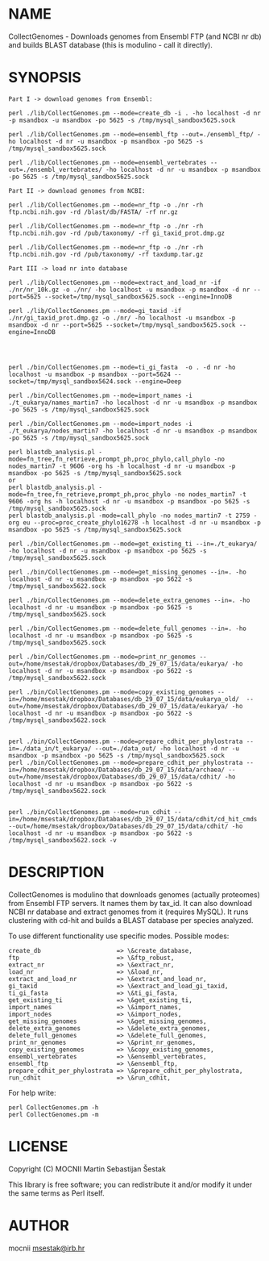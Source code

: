 # NAME

CollectGenomes - Downloads genomes from Ensembl FTP (and NCBI nr db) and builds BLAST database (this is modulino - call it directly).

# SYNOPSIS

    Part I -> download genomes from Ensembl:

    perl ./lib/CollectGenomes.pm --mode=create_db -i . -ho localhost -d nr -p msandbox -u msandbox -po 5625 -s /tmp/mysql_sandbox5625.sock

    perl ./lib/CollectGenomes.pm --mode=ensembl_ftp --out=./ensembl_ftp/ -ho localhost -d nr -u msandbox -p msandbox -po 5625 -s /tmp/mysql_sandbox5625.sock

    perl ./lib/CollectGenomes.pm --mode=ensembl_vertebrates --out=./ensembl_vertebrates/ -ho localhost -d nr -u msandbox -p msandbox -po 5625 -s /tmp/mysql_sandbox5625.sock

    Part II -> download genomes from NCBI:

    perl ./lib/CollectGenomes.pm --mode=nr_ftp -o ./nr -rh ftp.ncbi.nih.gov -rd /blast/db/FASTA/ -rf nr.gz

    perl ./lib/CollectGenomes.pm --mode=nr_ftp -o ./nr -rh ftp.ncbi.nih.gov -rd /pub/taxonomy/ -rf gi_taxid_prot.dmp.gz

    perl ./lib/CollectGenomes.pm --mode=nr_ftp -o ./nr -rh ftp.ncbi.nih.gov -rd /pub/taxonomy/ -rf taxdump.tar.gz

    Part III -> load nr into database

    perl ./lib/CollectGenomes.pm --mode=extract_and_load_nr -if ./nr/nr_10k.gz -o ./nr/ -ho localhost -u msandbox -p msandbox -d nr --port=5625 --socket=/tmp/mysql_sandbox5625.sock --engine=InnoDB

    perl ./lib/CollectGenomes.pm --mode=gi_taxid -if ./nr/gi_taxid_prot.dmp.gz -o ./nr/ -ho localhost -u msandbox -p msandbox -d nr --port=5625 --socket=/tmp/mysql_sandbox5625.sock --engine=InnoDB




    perl ./bin/CollectGenomes.pm --mode=ti_gi_fasta  -o . -d nr -ho localhost -u msandbox -p msandbox --port=5624 --socket=/tmp/mysql_sandbox5624.sock --engine=Deep

    perl ./bin/CollectGenomes.pm --mode=import_names -i ./t_eukarya/names_martin7 -ho localhost -d nr -u msandbox -p msandbox -po 5625 -s /tmp/mysql_sandbox5625.sock

    perl ./bin/CollectGenomes.pm --mode=import_nodes -i ./t_eukarya/nodes_martin7 -ho localhost -d nr -u msandbox -p msandbox -po 5625 -s /tmp/mysql_sandbox5625.sock

    perl blastdb_analysis.pl -mode=fn_tree,fn_retrieve,prompt_ph,proc_phylo,call_phylo -no nodes_martin7 -t 9606 -org hs -h localhost -d nr -u msandbox -p msandbox -po 5625 -s /tmp/mysql_sandbox5625.sock
    or
    perl blastdb_analysis.pl -mode=fn_tree,fn_retrieve,prompt_ph,proc_phylo -no nodes_martin7 -t 9606 -org hs -h localhost -d nr -u msandbox -p msandbox -po 5625 -s /tmp/mysql_sandbox5625.sock
    perl blastdb_analysis.pl -mode=call_phylo -no nodes_martin7 -t 2759 -org eu --proc=proc_create_phylo16278 -h localhost -d nr -u msandbox -p msandbox -po 5625 -s /tmp/mysql_sandbox5625.sock

    perl ./bin/CollectGenomes.pm --mode=get_existing_ti --in=./t_eukarya/ -ho localhost -d nr -u msandbox -p msandbox -po 5625 -s /tmp/mysql_sandbox5625.sock

    perl ./bin/CollectGenomes.pm --mode=get_missing_genomes --in=. -ho localhost -d nr -u msandbox -p msandbox -po 5622 -s /tmp/mysql_sandbox5622.sock

    perl ./bin/CollectGenomes.pm --mode=delete_extra_genomes --in=. -ho localhost -d nr -u msandbox -p msandbox -po 5625 -s /tmp/mysql_sandbox5625.sock

    perl ./bin/CollectGenomes.pm --mode=delete_full_genomes --in=. -ho localhost -d nr -u msandbox -p msandbox -po 5625 -s /tmp/mysql_sandbox5625.sock

    perl ./bin/CollectGenomes.pm --mode=print_nr_genomes --out=/home/msestak/dropbox/Databases/db_29_07_15/data/eukarya/ -ho localhost -d nr -u msandbox -p msandbox -po 5622 -s /tmp/mysql_sandbox5622.sock

    perl ./bin/CollectGenomes.pm --mode=copy_existing_genomes --in=/home/msestak/dropbox/Databases/db_29_07_15/data/eukarya_old/  --out=/home/msestak/dropbox/Databases/db_29_07_15/data/eukarya/ -ho localhost -d nr -u msandbox -p msandbox -po 5622 -s /tmp/mysql_sandbox5622.sock


    perl ./bin/CollectGenomes.pm --mode=prepare_cdhit_per_phylostrata --in=./data_in/t_eukarya/ --out=./data_out/ -ho localhost -d nr -u msandbox -p msandbox -po 5625 -s /tmp/mysql_sandbox5625.sock
    perl ./bin/CollectGenomes.pm --mode=prepare_cdhit_per_phylostrata --in=/home/msestak/dropbox/Databases/db_29_07_15/data/archaea/ --out=/home/msestak/dropbox/Databases/db_29_07_15/data/cdhit/ -ho localhost -d nr -u msandbox -p msandbox -po 5622 -s /tmp/mysql_sandbox5622.sock


    perl ./bin/CollectGenomes.pm --mode=run_cdhit --in=/home/msestak/dropbox/Databases/db_29_07_15/data/cdhit/cd_hit_cmds --out=/home/msestak/dropbox/Databases/db_29_07_15/data/cdhit/ -ho localhost -d nr -u msandbox -p msandbox -po 5622 -s /tmp/mysql_sandbox5622.sock -v

# DESCRIPTION

CollectGenomes is modulino that downloads genomes (actually proteomes) from Ensembl FTP servers. It names them by tax\_id.
It can also download NCBI nr database and extract genomes from it (requires MySQL).
It runs clustering with cd-hit and builds a BLAST database per species analyzed.

To use different functionality use specific modes.
Possible modes:

    create_db                     => \&create_database,
    ftp                           => \&ftp_robust,
    extract_nr                    => \&extract_nr,
    load_nr                       => \&load_nr,
    extract_and_load_nr           => \&extract_and_load_nr,
    gi_taxid                      => \&extract_and_load_gi_taxid,
    ti_gi_fasta                   => \&ti_gi_fasta,
    get_existing_ti               => \&get_existing_ti,
    import_names                  => \&import_names,
    import_nodes                  => \&import_nodes,
    get_missing_genomes           => \&get_missing_genomes,
    delete_extra_genomes          => \&delete_extra_genomes,
    delete_full_genomes           => \&delete_full_genomes,
    print_nr_genomes              => \&print_nr_genomes,
    copy_existing_genomes         => \&copy_existing_genomes,
    ensembl_vertebrates           => \&ensembl_vertebrates,
    ensembl_ftp                   => \&ensembl_ftp,
    prepare_cdhit_per_phylostrata => \&prepare_cdhit_per_phylostrata,
    run_cdhit                     => \&run_cdhit,

For help write:

    perl CollectGenomes.pm -h
    perl CollectGenomes.pm -m

# LICENSE

Copyright (C) MOCNII Martin Sebastijan Šestak

This library is free software; you can redistribute it and/or modify
it under the same terms as Perl itself.

# AUTHOR

mocnii <msestak@irb.hr>
